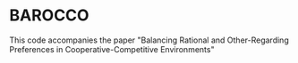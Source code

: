 # BAROCCO
This code accompanies the paper "Balancing Rational and Other-Regarding Preferences in Cooperative-Competitive Environments"
